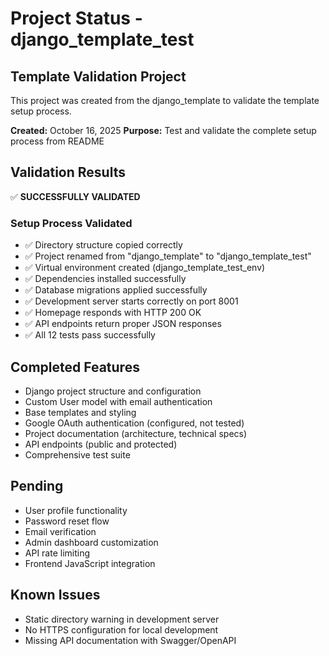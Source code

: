 # Project Status - django_template_test

## Template Validation Project
This project was created from the django_template to validate the template setup process.

**Created:** October 16, 2025
**Purpose:** Test and validate the complete setup process from README

## Validation Results
✅ **SUCCESSFULLY VALIDATED**

### Setup Process Validated
- ✅ Directory structure copied correctly
- ✅ Project renamed from "django_template" to "django_template_test"
- ✅ Virtual environment created (django_template_test_env)
- ✅ Dependencies installed successfully
- ✅ Database migrations applied successfully
- ✅ Development server starts correctly on port 8001
- ✅ Homepage responds with HTTP 200 OK
- ✅ API endpoints return proper JSON responses
- ✅ All 12 tests pass successfully

## Completed Features
- Django project structure and configuration
- Custom User model with email authentication
- Base templates and styling
- Google OAuth authentication (configured, not tested)
- Project documentation (architecture, technical specs)
- API endpoints (public and protected)
- Comprehensive test suite

## Pending
- User profile functionality
- Password reset flow
- Email verification
- Admin dashboard customization
- API rate limiting
- Frontend JavaScript integration

## Known Issues
- Static directory warning in development server
- No HTTPS configuration for local development
- Missing API documentation with Swagger/OpenAPI